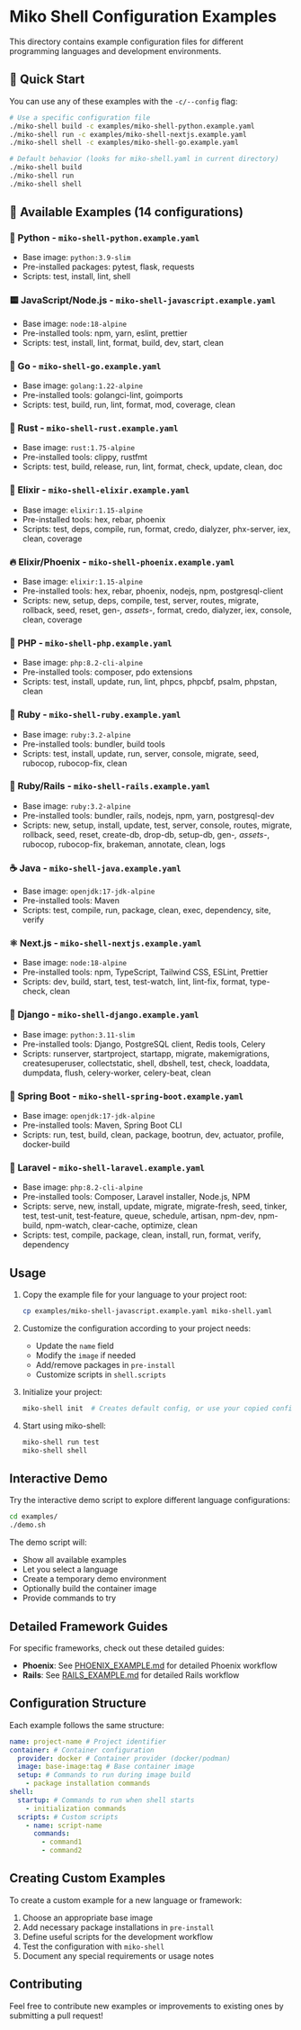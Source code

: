 # Miko Shell Configuration Examples

This directory contains example configuration files for different programming languages and development environments.

## 🎯 Quick Start

You can use any of these examples with the `-c/--config` flag:

```bash
# Use a specific configuration file
./miko-shell build -c examples/miko-shell-python.example.yaml
./miko-shell run -c examples/miko-shell-nextjs.example.yaml
./miko-shell shell -c examples/miko-shell-go.example.yaml

# Default behavior (looks for miko-shell.yaml in current directory)
./miko-shell build
./miko-shell run
./miko-shell shell
```

## 📁 Available Examples (14 configurations)

### 🐍 Python - `miko-shell-python.example.yaml`

- Base image: `python:3.9-slim`
- Pre-installed packages: pytest, flask, requests
- Scripts: test, install, lint, shell

### 🟨 JavaScript/Node.js - `miko-shell-javascript.example.yaml`

- Base image: `node:18-alpine`
- Pre-installed tools: npm, yarn, eslint, prettier
- Scripts: test, install, lint, format, build, dev, start, clean

### 🔵 Go - `miko-shell-go.example.yaml`

- Base image: `golang:1.22-alpine`
- Pre-installed tools: golangci-lint, goimports
- Scripts: test, build, run, lint, format, mod, coverage, clean

### 🦀 Rust - `miko-shell-rust.example.yaml`

- Base image: `rust:1.75-alpine`
- Pre-installed tools: clippy, rustfmt
- Scripts: test, build, release, run, lint, format, check, update, clean, doc

### 🔮 Elixir - `miko-shell-elixir.example.yaml`

- Base image: `elixir:1.15-alpine`
- Pre-installed tools: hex, rebar, phoenix
- Scripts: test, deps, compile, run, format, credo, dialyzer, phx-server, iex, clean, coverage

### 🔥 Elixir/Phoenix - `miko-shell-phoenix.example.yaml`

- Base image: `elixir:1.15-alpine`
- Pre-installed tools: hex, rebar, phoenix, nodejs, npm, postgresql-client
- Scripts: new, setup, deps, compile, test, server, routes, migrate, rollback, seed, reset, gen-_, assets-_, format, credo, dialyzer, iex, console, clean, coverage

### 🐘 PHP - `miko-shell-php.example.yaml`

- Base image: `php:8.2-cli-alpine`
- Pre-installed tools: composer, pdo extensions
- Scripts: test, install, update, run, lint, phpcs, phpcbf, psalm, phpstan, clean

### 💎 Ruby - `miko-shell-ruby.example.yaml`

- Base image: `ruby:3.2-alpine`
- Pre-installed tools: bundler, build tools
- Scripts: test, install, update, run, server, console, migrate, seed, rubocop, rubocop-fix, clean

### 🚂 Ruby/Rails - `miko-shell-rails.example.yaml`

- Base image: `ruby:3.2-alpine`
- Pre-installed tools: bundler, rails, nodejs, npm, yarn, postgresql-dev
- Scripts: new, setup, install, update, test, server, console, routes, migrate, rollback, seed, reset, create-db, drop-db, setup-db, gen-_, assets-_, rubocop, rubocop-fix, brakeman, annotate, clean, logs

### ☕ Java - `miko-shell-java.example.yaml`

- Base image: `openjdk:17-jdk-alpine`
- Pre-installed tools: Maven
- Scripts: test, compile, run, package, clean, exec, dependency, site, verify

### ⚛️ Next.js - `miko-shell-nextjs.example.yaml`

- Base image: `node:18-alpine`
- Pre-installed tools: npm, TypeScript, Tailwind CSS, ESLint, Prettier
- Scripts: dev, build, start, test, test-watch, lint, lint-fix, format, type-check, clean

### 🐍 Django - `miko-shell-django.example.yaml`

- Base image: `python:3.11-slim`
- Pre-installed tools: Django, PostgreSQL client, Redis tools, Celery
- Scripts: runserver, startproject, startapp, migrate, makemigrations, createsuperuser, collectstatic, shell, dbshell, test, check, loaddata, dumpdata, flush, celery-worker, celery-beat, clean

### 🍃 Spring Boot - `miko-shell-spring-boot.example.yaml`

- Base image: `openjdk:17-jdk-alpine`
- Pre-installed tools: Maven, Spring Boot CLI
- Scripts: run, test, build, clean, package, bootrun, dev, actuator, profile, docker-build

### 🎨 Laravel - `miko-shell-laravel.example.yaml`

- Base image: `php:8.2-cli-alpine`
- Pre-installed tools: Composer, Laravel installer, Node.js, NPM
- Scripts: serve, new, install, update, migrate, migrate-fresh, seed, tinker, test, test-unit, test-feature, queue, schedule, artisan, npm-dev, npm-build, npm-watch, clear-cache, optimize, clean
- Scripts: test, compile, package, clean, install, run, format, verify, dependency

## Usage

1. Copy the example file for your language to your project root:

   ```bash
   cp examples/miko-shell-javascript.example.yaml miko-shell.yaml
   ```

2. Customize the configuration according to your project needs:

   - Update the `name` field
   - Modify the `image` if needed
   - Add/remove packages in `pre-install`
   - Customize scripts in `shell.scripts`

3. Initialize your project:

   ```bash
   miko-shell init  # Creates default config, or use your copied config
   ```

4. Start using miko-shell:
   ```bash
   miko-shell run test
   miko-shell shell
   ```

## Interactive Demo

Try the interactive demo script to explore different language configurations:

```bash
cd examples/
./demo.sh
```

The demo script will:

- Show all available examples
- Let you select a language
- Create a temporary demo environment
- Optionally build the container image
- Provide commands to try

## Detailed Framework Guides

For specific frameworks, check out these detailed guides:

- **Phoenix**: See [PHOENIX_EXAMPLE.md](PHOENIX_EXAMPLE.md) for detailed Phoenix workflow
- **Rails**: See [RAILS_EXAMPLE.md](RAILS_EXAMPLE.md) for detailed Rails workflow

## Configuration Structure

Each example follows the same structure:

```yaml
name: project-name # Project identifier
container: # Container configuration
  provider: docker # Container provider (docker/podman)
  image: base-image:tag # Base container image
  setup: # Commands to run during image build
    - package installation commands
shell:
  startup: # Commands to run when shell starts
    - initialization commands
  scripts: # Custom scripts
    - name: script-name
      commands:
        - command1
        - command2
```

## Creating Custom Examples

To create a custom example for a new language or framework:

1. Choose an appropriate base image
2. Add necessary package installations in `pre-install`
3. Define useful scripts for the development workflow
4. Test the configuration with `miko-shell`
5. Document any special requirements or usage notes

## Contributing

Feel free to contribute new examples or improvements to existing ones by submitting a pull request!
